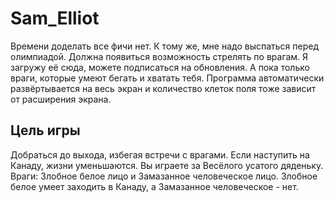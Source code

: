 # Sam_Elliot
Времени доделать все фичи нет. К тому же, мне надо выспаться перед олимпиадой.
Должна появиться возможность стрелять по врагам. Я загружу её сюда, можете подписаться на обновления. А пока только враги, которые умеют бегать и хватать тебя.
Программа автоматически развёртывается на весь экран и количество клеток поля тоже зависит от расширения экрана.
## Цель игры
Добраться до выхода, избегая встречи с врагами. Если наступить на Канаду, жизни уменьшаются.
Вы играете за Весёлого усатого дяденьку. Враги: Злобное белое лицо и Замазанное человеческое лицо. Злобное белое умеет заходить в Канаду, а Замазанное человеческое - нет.
